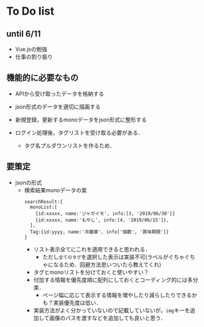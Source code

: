 # To Do list
## until 6/11
- Vue.jsの勉強
- 仕事の割り振り

## 機能的に必要なもの
- APIから受け取ったデータを格納する
- json形式のデータを適切に描画する
- 新規登録，更新するmonoデータをjson形式に整形する

- ログイン処理後，タグリストを受け取る必要がある．
  - タグ名プルダウンリストを作るため．


## 要策定
- jsonの形式
  - 検索結果monoデータの案
    ```
    searchResult:{
      monoList:[
        {id:xxxxx, name:'ジャガイモ', info:[3, '2019/06/30']}
        {id:xxxxx, name:'もやし', info:[4, '2019/06/15']},
      ],
      Tag:{id:yyyy, name:'冷蔵庫', info['個数', '賞味期限']}
    }
    ```
    - リスト表示全てにこれを適用できると思われる．
      - ただし`全てのタグ`を選択した表示は実装不可(ラベルがぐちゃぐちゃになるため．回避方法思いついたら教えてくれ)
    - タグとmonoリストを分けておくと使いやすい？
    - 付加する情報を優先度順に配列にしておくとコーディング的には多分楽．
      - ページ幅に応じて表示する情報を増やしたり減らしたりできるかも？実装優先度は低い．
    - 実装方法がよく分かっていないので記載していないが，`img`キーを追加して画像のパスを渡すなどを追加しても良いと思う．
